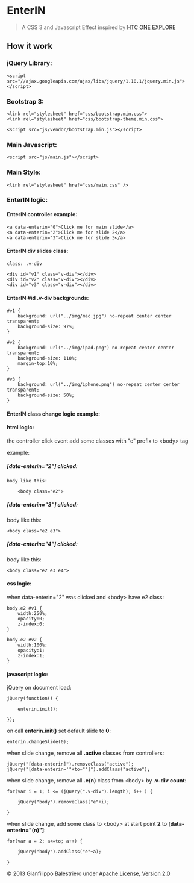 # EnterIN

> A CSS 3 and Javascript Effect inspired by [HTC ONE EXPLORE](http://one.htc.com/experienceit/index.html)

## How it work

### jQuery Library:

    <script src="//ajax.googleapis.com/ajax/libs/jquery/1.10.1/jquery.min.js"></script>

### Bootstrap 3:
	
	<link rel="stylesheet" href="css/bootstrap.min.css">
	<link rel="stylesheet" href="css/bootstrap-theme.min.css">
	
	<script src="js/vendor/bootstrap.min.js"></script>

### Main Javascript:

    <script src="js/main.js"></script>
    
### Main Style:    

    <link rel="stylesheet" href="css/main.css" />
    
### EnterIN logic:    

#### EnterIN controller example:
    
    <a data-enterin="0">Click me for main slide</a>
    <a data-enterin="2">Click me for slide 2</a>
    <a data-enterin="3">Click me for slide 3</a>
    
#### EnterIN div slides class:

	class: .v-div
	
	<div id="v1" class="v-div"></div>
	<div id="v2" class="v-div"></div>
	<div id="v3" class="v-div"></div>
		
#### EnterIN #id .v-div backgrounds:

	#v1 {
		background: url("../img/mac.jpg") no-repeat center center transparent;
		background-size: 97%;			
	}
	
	#v2 {
		background: url("../img/ipad.png") no-repeat center center transparent;
		background-size: 110%;
		margin-top:10%;
	}
	
	#v3 {
		background: url("../img/iphone.png") no-repeat center center transparent;
		background-size: 50%;			
	}

#### EnterIN <body> class change logic example:

#### html logic:

the controller click event add some classes with "e" prefix to &lt;body&gt; tag
		
example:
		
##### [data-enterin="2"] clicked:

	body like this:
		
		<body class="e2">
				
##### [data-enterin="3"] clicked:

body like this:
		
	<body class="e2 e3">
		
##### [data-enterin="4"] clicked:

body like this:
		
	<body class="e2 e3 e4">	
					
#### css logic:
		
when data-enterin="2" was clicked and &lt;body&gt; have e2 class:
		
	body.e2 #v1 {
		width:250%;
		opacity:0;
		z-index:0;	
	}
			
	body.e2 #v2 {
		width:100%;
		opacity:1;
		z-index:1;	
	}

#### javascript logic:

jQuery on document load:

	jQuery(function() {
	
		enterin.init();
	
	});
		
on call <b>enterin.init()</b> set default slide to <b>0</b>:

	enterin.changeSlide(0);
		
when slide change, remove all <b>.active</b> classes from controllers:

	jQuery("[data-enterin]").removeClass("active");
	jQuery("[data-enterin='"+to+"']").addClass("active");	
		
when slide change, remove all <b>.e(n)</b> class from &lt;body&gt; by <b>.v-div count</b>:
			
	for(var i = 1; i <= (jQuery(".v-div").length); i++ ) {
	
		jQuery("body").removeClass("e"+i);
	
	}

when slide change, add some class to &lt;body&gt; at start point <b>2</b> to <b>[data-enterin="(n)"]</b>:
		
	for(var a = 2; a<=to; a++) {
		
		jQuery("body").addClass("e"+a);
		
	}

		
© 2013 Gianfilippo Balestriero under [Apache License, Version 2.0](http://www.apache.org/licenses/LICENSE-2.0)
